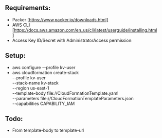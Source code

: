 ## Requirements:

- Packer [https://www.packer.io/downloads.html]
- AWS CLI [https://docs.aws.amazon.com/en_us/cli/latest/userguide/installing.html]
- Access Key ID/Secret with AdministratorAccess permission

## Setup:

- aws configure --profile kv-user
- aws cloudformation create-stack \
	--profile kv-user \
	--stack-name kv-stack \
	--region us-east-1 \
	--template-body file://CloudFormationTemplate.yaml \
	--parameters file://CloudFormationTemplateParameters.json \
	--capabilities CAPABILITY_IAM

## Todo:

- From template-body to template-url 
